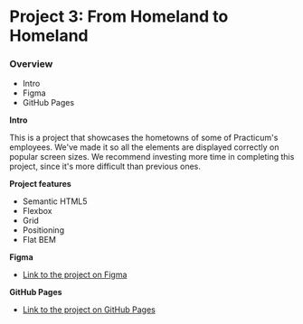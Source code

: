# Project 3: From Homeland to Homeland

### Overview

- Intro
- Figma
- GitHub Pages

**Intro**

This is a project that showcases the hometowns of some of Practicum's employees. We've made it so all the elements are displayed correctly on popular screen sizes. We recommend investing more time in completing this project, since it's more difficult than previous ones.

**Project features**

- Semantic HTML5
- Flexbox
- Grid
- Positioning
- Flat BEM

**Figma**

- [Link to the project on Figma](https://www.figma.com/file/1zCYcflj6BJx5VqOvXU9nb/Sprint-3-From-Homeland-to-Homeland-desktop-mobile?node-id=0%3A1)

**GitHub Pages**

- [Link to the project on GitHub Pages](https://or987.github.io/web_project_3/index.html)
